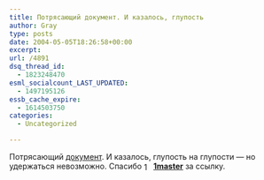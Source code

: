 ```yaml
---
title: Потрясающий документ. И казалось, глупость
author: Gray
type: posts
date: 2004-05-05T18:26:58+00:00
excerpt:
url: /4891
dsq_thread_id:
  - 1823248470
esml_socialcount_LAST_UPDATED:
  - 1497195126
essb_cache_expire:
  - 1614503750
categories:
  - Uncategorized

---
```








Потрясающий <a href="http://www.kouznetsov.de/data/russian/miscellaneous/argo.html" target="_blank">документ</a>. И казалось, глупость на глупости &#8212; но удержаться невозможно. Спасибо [<img height="17" border="0" src="https://i1.wp.com/www.livejournal.com/img/userinfo.gif?resize=17%2C17" alt="1master" align="absmiddle" width="17"  data-recalc-dims="1" />][1]**[1master][2]** за ссылку.

 [1]: http://www.livejournal.com/userinfo.bml?user=1master
 [2]: http://www.livejournal.com/users/1master/